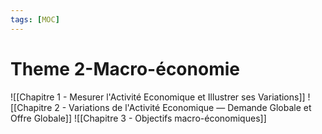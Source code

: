```yaml
---
tags: [MOC]
---
```


# Theme 2-Macro-économie
![[Chapitre 1 - Mesurer l'Activité Economique et Illustrer ses Variations]]
![[Chapitre 2 - Variations de l'Activité Economique — Demande Globale et Offre Globale]]
![[Chapitre 3 -  Objectifs macro-économiques]]